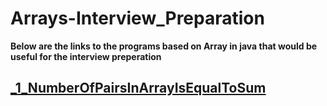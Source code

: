 # Arrays-Interview_Preparation

**Below are the links to the programs based on Array in java that would be useful for the interview preperation**

## [_1_NumberOfPairsInArrayIsEqualToSum](src/com/ArraysJava/_1_NumberOfPairsInArrayIsEqualToSum.java)
